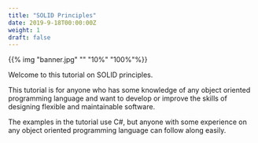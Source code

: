 ```yaml
---
title: "SOLID Principles"
date: 2019-9-18T00:00:00Z
weight: 1
draft: false
---
```


{{% img "banner.jpg" "" "10%" "100%"%}}

Welcome to this tutorial on SOLID principles.

This tutorial is for anyone who has some knowledge of any object oriented programming language and want to develop or improve the skills of designing flexible and maintainable software.

The examples in the tutorial use C#, but anyone with some experience on any object oriented programming language can follow along easily.
